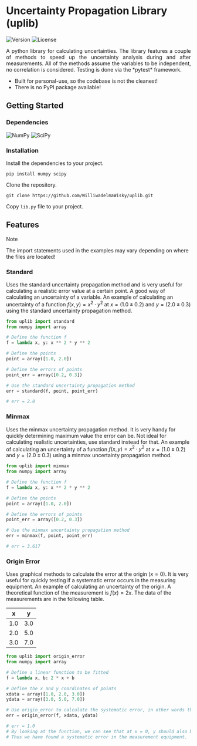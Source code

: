 # Uncertainty Propagation Library (uplib)
![Version](https://img.shields.io/badge/python-3.0+-blue.svg?style=flat)
![License](https://img.shields.io/badge/license-MIT-green.svg?style=flat)

<p align="justify">
    A python library for calculating uncertainties. The library features a couple of methods to speed up the uncertainty analysis during and after measurements. All of the methods assume the variables to be independent, no correlation is considered. Testing is done via the *pytest* framework.
</p>

- Built for personal-use, so the codebase is not the cleanest!
- There is no PyPI package available!

## Getting Started
### Dependencies
![NumPy](https://img.shields.io/badge/numpy-%23013243.svg?style=flat&logo=numpy&logoColor=white)
![SciPy](https://img.shields.io/badge/SciPy-%230C55A5.svg?style=flat&logo=scipy&logoColor=%white)

### Installation
Install the dependencies to your project.

```
pip install numpy scipy
```

Clone the repository.

```
git clone https://github.com/WilliwadelmaWisky/uplib.git
```

Copy `lib.py` file to your project.

## Features
> [!NOTE]
> The import statements used in the examples may vary depending on where the files are located!

### Standard
Uses the standard uncertainty propagation method and is very useful for calculating a realistic error value at a certain point. A good way of calculating an uncertainty of a variable. An example of calculating an uncertainty of a function $f(x, y) = x^2 \cdot y^2$ at $x = (1.0 \pm 0.2)$ and $y = (2.0 \pm 0.3)$ using the standard uncertainty propagation method.

```python
from uplib import standard
from numpy import array

# Define the function f
f = lambda x, y: x ** 2 * y ** 2

# Define the points
point = array([1.0, 2.0])

# Define the errors of points
point_err = array([0.2, 0.3])

# Use the standard uncertainty propagation method
err = standard(f, point, point_err) 

# err = 2.0
```

### Minmax
Uses the minmax uncertainty propagation method. It is very handy for quickly determining maximum value the error can be. Not ideal for calculating realistic uncertainties, use standard instead for that. An example of calculating an uncertainty of a function $f(x, y) = x^2 \cdot y^2$ at $x = (1.0 \pm 0.2)$ and $y = (2.0 \pm 0.3)$ using a minmax uncertainty propagation method.

```python
from uplib import minmax
from numpy import array

# Define the function f
f = lambda x, y: x ** 2 * y ** 2

# Define the points
point = array([1.0, 2.0])

# Define the errors of points
point_err = array([0.2, 0.3])

# Use the minmax uncertainty propagation method
err = minmax(f, point, point_err)

# err = 3.617
```

### Origin Error
Uses graphical methods to calculate the error at the origin $(x = 0)$. It is very useful for quickly testing if a systematic error occurs in the measuring equipment. An example of calculating an uncertainty of the origin. A theoretical function of the measurement is $f(x) = 2x$. The data of the measurements are in the following table.

|   x   |   y   |
|:-----:|:-----:|
|  1.0  |  3.0  |
|  2.0  |  5.0  |
|  3.0  |  7.0  |

```python
from uplib import origin_error
from numpy import array

# Define a linear function to be fitted
f = lambda x, b: 2 * x + b

# Define the x and y coordinates of points
xdata = array([1.0, 2.0, 3.0])
ydata = array([3.0, 5.0, 7.0])

# Use origin_error to calculate the systematic error, in other words the value of b
err = origin_error(f, xdata, ydata)

# err = 1.0
# By looking at the function, we can see that at x = 0, y should also be 0.
# Thus we have found a systematic error in the measurement equipment.
```
